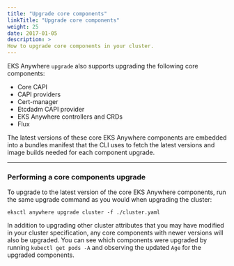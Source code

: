 ```yaml
---
title: "Upgrade core components"
linkTitle: "Upgrade core components"
weight: 25
date: 2017-01-05
description: >
How to upgrade core components in your cluster.
---
```

EKS Anywhere `upgrade` also supports upgrading the following core components:

* Core CAPI
* CAPI providers
* Cert-manager
* Etcdadm CAPI provider
* EKS Anywhere controllers and CRDs
* Flux

The latest versions of these core EKS Anywhere components are embedded into a bundles manifest that the CLI uses to fetch the latest versions and image builds needed for each component upgrade.

---
### Performing a core components upgrade
To upgrade to the latest version of the core EKS Anywhere components, run the same upgrade command as you would when upgrading the cluster:
```
eksctl anywhere upgrade cluster -f ./cluster.yaml
```
In addition to upgrading other cluster attributes that you may have modified in your cluster specification, any core components with newer versions will also be upgraded.
You can see which components were upgraded by running `kubectl get pods -A` and observing the updated `Age` for the upgraded components.